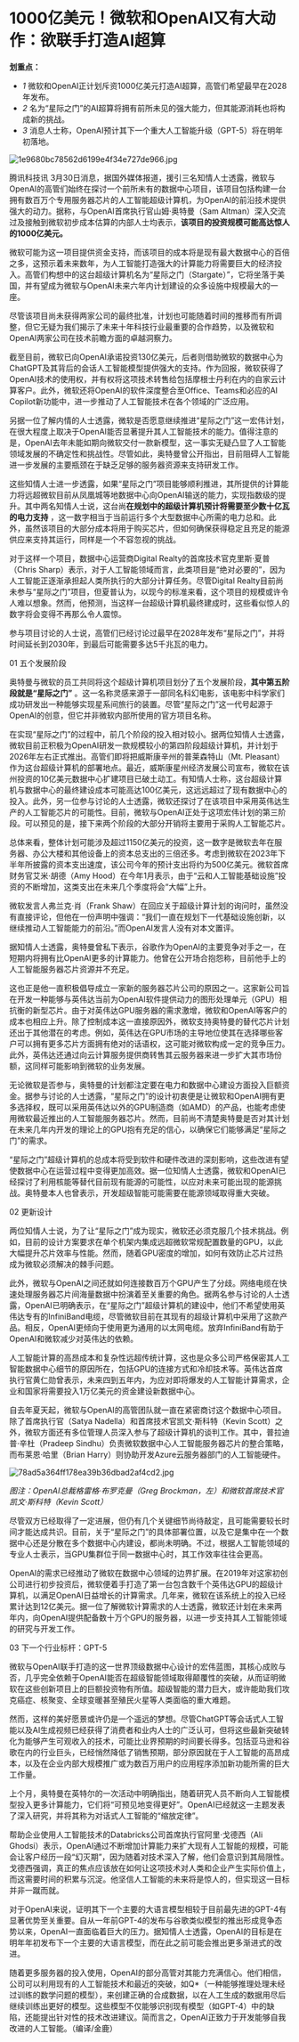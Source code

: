 # 1000亿美元！微软和OpenAI又有大动作：欲联手打造AI超算

**划重点：**

  * _1_ 微软和OpenAI正计划斥资1000亿美元打造AI超算，高管们希望最早在2028年发布。
  * _2_ 名为“星际之门”的AI超算将拥有前所未见的强大能力，但其能源消耗也将构成新的挑战。
  * _3_ 消息人士称，OpenAI预计其下一个重大人工智能升级（GPT-5）将在明年初落地。

![1e9680bc78562d6199e4f34e727de966.jpg](https://raw.githubusercontent.com/qqhsx/qqnews_image/main/2024/03/30/1000亿美元！微软和OpenAI又有大动作：欲联手打造AI超算/1e9680bc78562d6199e4f34e727de966.jpg)

腾讯科技讯
3月30日消息，据国外媒体报道，援引三名知情人士透露，微软与OpenAI的高管们始终在探讨一个前所未有的数据中心项目，该项目包括构建一台拥有数百万个专用服务器芯片的人工智能超级计算机，为OpenAI的前沿技术提供强大的动力。据称，与OpenAI首席执行官山姆·奥特曼（Sam
Altman）深入交流过及接触到微软初步成本估算的内部人士均表示，**该项目的投资规模可能高达惊人的1000亿美元。**

微软可能为这一项目提供资金支持，而该项目的成本将是现有最大数据中心的百倍之多，这预示着未来数年，为人工智能打造强大的计算能力将需要巨大的经济投入。高管们构想中的这台超级计算机名为“星际之门（Stargate）”，它将坐落于美国，并有望成为微软与OpenAI未来六年内计划建设的众多设施中规模最大的一座。

尽管该项目尚未获得两家公司的最终批准，计划也可能随着时间的推移而有所调整，但它无疑为我们揭示了未来十年科技行业最重要的合作趋势，以及微软和OpenAI两家公司在技术前瞻方面的卓越洞察力。

截至目前，微软已向OpenAI承诺投资130亿美元，后者则借助微软的数据中心为ChatGPT及其背后的会话人工智能模型提供强大的支持。作为回报，微软获得了OpenAI技术的使用权，并有权将这项技术转售给包括摩根士丹利在内的自家云计算客户。此外，微软还将OpenAI的软件深度整合至Office、Teams和必应的AI
Copilot新功能中，进一步推动了人工智能技术在各个领域的广泛应用。

另据一位了解内情的人士透露，微软是否愿意继续推进“星际之门”这一宏伟计划，在很大程度上取决于OpenAI能否显著提升其人工智能技术的能力。值得注意的是，OpenAI去年未能如期向微软交付一款新模型，这一事实无疑凸显了人工智能领域发展的不确定性和挑战性。尽管如此，奥特曼曾公开指出，目前阻碍人工智能进一步发展的主要瓶颈在于缺乏足够的服务器资源来支持研发工作。

这些知情人士进一步透露，如果“星际之门”项目能够顺利推进，其所提供的计算能力将远超微软目前从凤凰城等地数据中心向OpenAI输送的能力，实现指数级的提升。其中两名知情人士说，这台尚**在规划中的超级计算机预计将需要至少数十亿瓦的电力支持**
，这一数字相当于当前运行多个大型数据中心所需的电力总和。此外，虽然该项目的大部分成本将用于购买芯片，但如何确保获得稳定且充足的能源供应来支持其运行，同样是一个不容忽视的挑战。

对于这样一个项目，数据中心运营商Digital Realty的首席技术官克里斯·夏普（Chris
Sharp）表示，对于人工智能领域而言，此类项目是“绝对必要的”，因为人工智能正逐渐承担起人类所执行的大部分计算任务。尽管Digital
Realty目前尚未参与“星际之门”项目，但夏普认为，以现今的标准来看，这个项目的规模或许令人难以想象。然而，他预测，当这样一台超级计算机最终建成时，这些看似惊人的数字将会变得不再那么令人震惊。

参与项目讨论的人士说，高管们已经讨论过最早在2028年发布“星际之门”，并将时间延长到2030年，到最后可能需要多达5千兆瓦的电力。

01 五个发展阶段

奥特曼与微软的员工共同将这个超级计算机项目划分了五个发展阶段，**其中第五阶段就是“星际之门”**
。这一名称灵感来源于一部同名科幻电影，该电影中科学家们成功研发出一种能够实现星系间旅行的装置。尽管“星际之门”这一代号起源于OpenAI的创意，但它并非微软内部所使用的官方项目名称。

在实现“星际之门”的过程中，前几个阶段的投入相对较小。据两位知情人士透露，微软目前正积极为OpenAI研发一款规模较小的第四阶段超级计算机，并计划于2026年左右正式推出。高管们即将把威斯康辛州的普莱森特山（Mt.
Pleasant）作为这台超级计算机的部署地点。最近，威斯康星州经济发展公司宣布，微软在该州投资的10亿美元数据中心扩建项目已破土动工。有知情人士称，这台超级计算机与数据中心的最终建设成本可能高达100亿美元，这远远超过了现有数据中心的投入。此外，另一位参与讨论的人士透露，微软还探讨了在该项目中采用英伟达生产的人工智能芯片的可能性。目前，微软与OpenAI正处于这项宏伟计划的第三阶段。可以预见的是，接下来两个阶段的大部分开销将主要用于采购人工智能芯片。

总体来看，整体计划可能涉及超过1150亿美元的投资，这一数字是微软去年在服务器、办公大楼和其他设备上的资本总支出的三倍还多。考虑到微软在2023年下半年所披露的资本支出速度，该公司今年的预计支出将约为500亿美元。微软首席财务官艾米·胡德（Amy
Hood）在今年1月表示，由于“云和人工智能基础设施”投资的不断增加，这类支出在未来几个季度将会“大幅”上升。

微软发言人弗兰克·肖（Frank
Shaw）在回应关于超级计算计划的询问时，虽然没有直接评论，但他在一份声明中强调：“我们一直在规划下一代基础设施创新，以继续推动人工智能能力的前沿。”而OpenAI发言人没有对本文置评。

据知情人士透露，奥特曼曾私下表示，谷歌作为OpenAI的主要竞争对手之一，在短期内将拥有比OpenAI更多的计算能力。他曾在公开场合抱怨称，目前他手上的人工智能服务器芯片资源并不充足。

这也正是他一直积极倡导成立一家新的服务器芯片公司的原因之一。这家新公司旨在开发一种能够与英伟达当前为OpenAI软件提供动力的图形处理单元（GPU）相抗衡的新型芯片。由于对英伟达GPU服务器的需求激增，微软和OpenAI等客户的成本也相应上升。除了控制成本这一直接原因外，微软支持奥特曼的替代芯片计划还出于其他潜在的考虑。例如，英伟达在GPU市场的主导地位使其在选择哪些客户可以拥有更多芯片方面拥有绝对的话语权，这可能对微软构成一定的竞争压力。此外，英伟达还通过向云计算服务提供商转售其云服务器来进一步扩大其市场份额，这同样可能影响到微软的业务发展。

无论微软是否参与，奥特曼的计划都注定要在电力和数据中心建设方面投入巨额资金。据参与讨论的人士透露，“星际之门”的设计初衷便是让微软和OpenAI拥有更多选择权，既可以采用英伟达以外的GPU制造商（如AMD）的产品，也能考虑使用微软最近推出的人工智能服务器芯片。然而，目前尚不清楚奥特曼是否对其计划在未来几年内开发的理论上的GPU抱有充足的信心，以确保它们能够满足“星际之门”的需求。

“星际之门”超级计算机的总成本将受到软件和硬件改进的深刻影响，这些改进有望使数据中心在运营过程中变得更加高效。据一位知情人士透露，微软和OpenAI已经探讨了利用核能等替代目前现有能源的可能性，以应对未来可能出现的能源挑战。奥特曼本人也曾表示，开发超级智能可能需要在能源领域取得重大突破。

02 更新设计

两位知情人士说，为了让“星际之门”成为现实，微软还必须克服几个技术挑战。例如，目前的设计方案要求在单个机架内集成远超微软常规配置数量的GPU，以此大幅提升芯片效率与性能。然而，随着GPU密度的增加，如何有效防止芯片过热成为微软必须解决的棘手问题。

此外，微软与OpenAI之间还就如何连接数百万个GPU产生了分歧。网络电缆在快速处理服务器芯片间海量数据中扮演着至关重要的角色。据两名参与讨论的人士透露，OpenAI已明确表示，在“星际之门”超级计算机的建设中，他们不希望使用英伟达专有的InfiniBand电缆，尽管微软目前在其现有的超级计算机中采用了这款产品。相反，OpenAI更倾向于使用更为通用的以太网电缆。放弃InfiniBand有助于OpenAI和微软减少对英伟达的依赖。

人工智能计算的高昂成本和复杂性远超传统计算，这也是众多公司严格保密其人工智能数据中心细节的原因所在，包括GPU的连接方式和冷却技术等。英伟达首席执行官黄仁勋曾表示，未来四到五年内，为应对即将爆发的人工智能计算需求，企业和国家将需要投入1万亿美元的资金建设新数据中心。

自去年夏天起，微软与OpenAI的高管团队就一直在紧密商讨这个数据中心项目。除了首席执行官（Satya Nadella）和首席技术官凯文·斯科特（Kevin
Scott）之外，微软方面还有多位管理人员深入参与了超级计算机的谈判工作。其中，普拉迪普·辛杜（Pradeep
Sindhu）负责微软数据中心人工智能服务器芯片的整合策略，而布莱恩·哈里（Brian Harry）则协助开发Azure云服务器部门的人工智能硬件。

![78ad5a364ff178ea39b36dbad2af4cd2.jpg](https://raw.githubusercontent.com/qqhsx/qqnews_image/main/2024/03/30/1000亿美元！微软和OpenAI又有大动作：欲联手打造AI超算/78ad5a364ff178ea39b36dbad2af4cd2.jpg)

 _图注：OpenAI总裁格雷格·布罗克曼（Greg Brockman，左）和微软首席技术官凯文·斯科特（Kevin
Scott）_

尽管双方已经取得了一定进展，但仍有几个关键细节尚待敲定，且可能需要较长时间才能达成共识。目前，关于“星际之门”的具体部署位置，以及它是集中在一个数据中心还是分散在多个数据中心内建设，都尚未明确。不过，根据人工智能领域的专业人士表示，当GPU集群位于同一数据中心时，其工作效率往往会更高。

OpenAI的需求已经推动了微软在数据中心领域的边界扩展。在2019年对这家初创公司进行初步投资后，微软便着手打造了第一台包含数千个英伟达GPU的超级计算机，以满足OpenAI日益增长的计算需求。几年来，微软在该系统上的投入已经累计达到12亿美元。据一位了解微软计算需求的人士透露，微软还计划在未来两年内，向OpenAI提供配备数十万个GPU的服务器，以进一步支持其人工智能领域的研究与开发工作。

03 下一个行业标杆：GPT-5

微软与OpenAI联手打造的这一世界顶级数据中心设计的宏伟蓝图，其核心成败与否，几乎完全依赖于OpenAI能否在超级智能领域取得颠覆性的突破，从而证明微软在这些创新项目上的巨额投资物有所值。超级智能的潜力巨大，或许能助我们攻克癌症、核聚变、全球变暖甚至殖民火星等人类面临的重大难题。

然而，这样的美好愿景或许仍是一个遥远的梦想。尽管ChatGPT等会话式人工智能以及AI生成视频已经获得了消费者和业内人士的广泛认可，但将这些最新突破转化为能够产生可观收入的技术，可能比业界预期的时间要长得多。包括亚马逊和谷歌在内的行业巨头，已经悄然降低了销售预期，部分原因就在于人工智能的高昂成本，以及在企业内部大规模推广或为数百万用户的应用程序添加新功能所需的巨大工作量。

上个月，奥特曼在英特尔的一次活动中明确指出，随着研究人员不断向人工智能模型投入更多计算能力，它们将“可预见地变得更好”。OpenAI已经就这一主题发表了深入研究，并将其称为对话式人工智能的“缩放定律”。

帮助企业使用人工智能技术的Databricks公司首席执行官阿里·戈德西（Ali
Ghodsi）表示，OpenAI通过不断增加计算能力来扩大现有人工智能的规模，可能会让客户经历一段“幻灭期”，因为随着对技术深入了解，他们会意识到其局限性。戈德西强调，真正的焦点应该放在如何让这项技术对人类和企业产生实际价值上，而这需要时间的积累与沉淀。他坚信人工智能的未来将是惊人的，但实现这一目标并非一蹴而就。

对于OpenAI来说，证明其下一个主要的大语言模型相较于目前最先进的GPT-4有显著优势至关重要。自从一年前GPT-4的发布与谷歌类似模型的推出形成竞争态势以来，OpenAI一直面临着巨大的压力。据知情人士透露，OpenAI的目标是在明年年初发布下一个主要的大语言模型，而在此之前可能会推出更多渐进式的改进。

随着更多服务器的投入使用，OpenAI的部分高管对其能力充满信心。他们相信，公司可以利用现有的人工智能技术和最近的突破，如Q*（一种能够推理处理未经过训练的数学问题的模型），来创建正确的合成数据，以在人工生成的数据用尽后继续训练出更好的模型。这些模型不仅能够识别现有模型（如GPT-4）中的缺陷，还能提出针对性的技术改进建议。简而言之，OpenAI正致力于开发能够自我改进的人工智能。（编译/金鹿）

